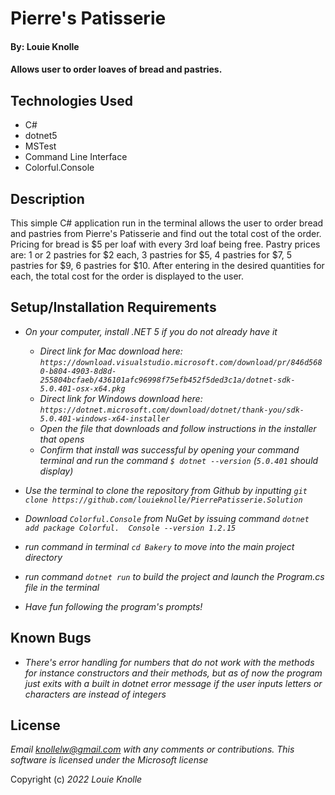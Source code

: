 # Pierre's Patisserie

#### By: Louie Knolle

#### Allows user to order loaves of bread and pastries.

## Technologies Used

* C#
* dotnet5 
* MSTest
* Command Line Interface
* Colorful.Console

## Description 

This simple C# application run in the terminal allows the user to order bread and pastries from Pierre's Patisserie and find out the total cost of the order. Pricing for bread is $5 per loaf with every 3rd loaf being free.  Pastry prices are: 1 or 2 pastries for $2 each, 3 pastries for $5, 4 pastries for $7, 5 pastries for $9, 6 pastries for $10. After entering in the desired quantities for each, the total cost for the order is displayed to the user. 

## Setup/Installation Requirements

* _On your computer, install .NET 5 if you do not already have it_
  * _Direct link for Mac download here: ```https://download.visualstudio.microsoft.com/download/pr/846d5680-b804-4903-8d8d-255804bcfaeb/436101afc96998f75efb452f5ded3c1a/dotnet-sdk-5.0.401-osx-x64.pkg```_
  * _Direct link for Windows download here: ```https://dotnet.microsoft.com/download/dotnet/thank-you/sdk-5.0.401-windows-x64-installer```_
  * _Open the file that downloads and follow instructions in the installer that opens_
  * _Confirm that install was successful by opening your command terminal and run the command ```$ dotnet --version``` (```5.0.401``` should display)_ 
  
* _Use the terminal to clone the repository from Github by inputting ```git clone https://github.com/louieknolle/PierrePatisserie.Solution```_
* _Download ```Colorful.Console``` from NuGet by issuing command ```dotnet add package Colorful.  Console --version 1.2.15```_
* _run command in terminal ```cd Bakery``` to move into the main project directory_
* _run command ```dotnet run``` to build the project and launch the Program.cs file in the terminal_
* _Have fun following the program's prompts!_

## Known Bugs

* _There's error handling for numbers that do not work with the methods for instance constructors and their methods, but as of now the program just exits with a built in dotnet error message if the user inputs letters or characters are instead of integers_


## License

_Email knollelw@gmail.com with any comments or contributions. This software is licensed under the Microsoft license_

Copyright (c) _2022_ _Louie Knolle_